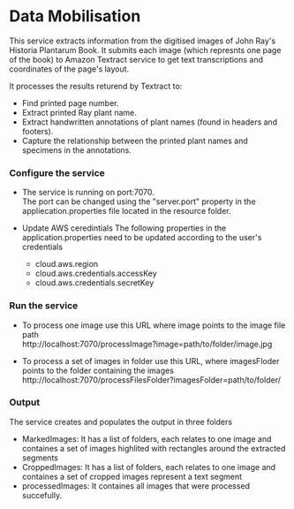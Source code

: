 # Data Mobilisation

This service extracts information from the digitised images of John Ray's Historia Plantarum Book. It submits each image (which represnts one page of the book) to Amazon Textract service to get text transcriptions and coordinates of the page's layout.

It processes the results returend by Textract to:

* Find printed page number. 
* Extract printed Ray plant name.
* Extract handwritten annotations of plant names (found in headers and footers).
* Capture the relationship between the printed plant names and specimens in the annotations.

### Configure the service

* The service is running on port:7070.\
The port can be changed using the "server.port" property in the appliecation.properties file located in the resource folder.

* Update AWS ceredintials
The following properties in the application.properties need to be updated according to the user's credentials
  * cloud.aws.region
  * cloud.aws.credentials.accessKey
  * cloud.aws.credentials.secretKey


### Run the service

* To process one image use this URL where image points to the image file path\
http://localhost:7070/processImage?image=path/to/folder/image.jpg

* To process a set of images in folder use this URL, where imagesFloder points to the folder containing the images\
http://localhost:7070/processFilesFolder?imagesFolder=path/to/folder/

### Output

The service creates and populates the output in three folders 
* MarkedImages: It has a list of folders, each relates to one image and containes a set of images highlited with rectangles around the extracted segments
* CroppedImages: It has a list of folders, each relates to one image and containes a set of cropped images represent a text segment
* processedImages: It containes all images that were processed succefully.

